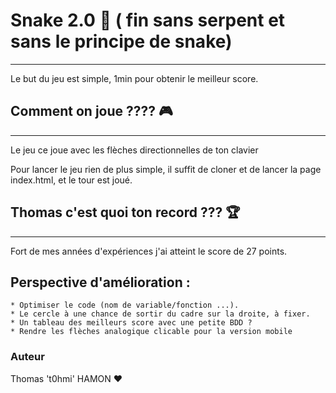 # Snake 2.0  🐍 ( fin sans serpent et sans le principe de snake)
***
Le but du jeu est simple, 1min pour obtenir le meilleur score.

## Comment on joue ???? 🎮
***
Le jeu ce joue avec les flèches directionnelles de ton clavier 

Pour lancer le jeu rien de plus simple, il suffit de cloner et de lancer la page index.html, et le tour est joué.

## Thomas c'est quoi ton record ??? 🏆
***
Fort de mes années d'expériences j'ai atteint le score de 27 points.

## Perspective d'amélioration : 

    * Optimiser le code (nom de variable/fonction ...).
    * Le cercle à une chance de sortir du cadre sur la droite, à fixer.
    * Un tableau des meilleurs score avec une petite BDD ?
    * Rendre les flèches analogique clicable pour la version mobile

### Auteur 

Thomas 't0hmi' HAMON ❤️